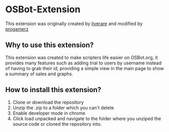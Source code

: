# OSBot-Extension

This extension was originally created by [liverare](https://osbot.org/forum/profile/23977-liverare/) and modified by [progamerz](https://osbot.org/forum/profile/128649-progamerz/)

## Why to use this extension?

This extension was created to make scripters life easier on OSBot.org, it provides many features such as adding trial to users by username instead of having to grab their id, providing a simple view in the main page to show a summary of sales and graphs.

## How to install this extension?

1. Clone or download the repository
2. Unzip the .zip to a folder which you can't delete
3. Enable developer mode in chrome
4. Click load unpacked and navigate to the folder where you unziped the source code or cloned the repository into.
